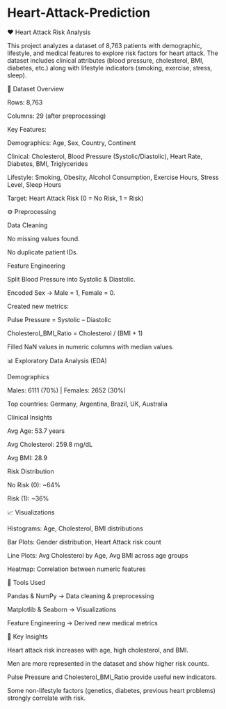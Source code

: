 # Heart-Attack-Prediction
❤️ Heart Attack Risk Analysis

This project analyzes a dataset of 8,763 patients with demographic, lifestyle, and medical features to explore risk factors for heart attack. The dataset includes clinical attributes (blood pressure, cholesterol, BMI, diabetes, etc.) along with lifestyle indicators (smoking, exercise, stress, sleep).

📂 Dataset Overview

Rows: 8,763

Columns: 29 (after preprocessing)

Key Features:

Demographics: Age, Sex, Country, Continent

Clinical: Cholesterol, Blood Pressure (Systolic/Diastolic), Heart Rate, Diabetes, BMI, Triglycerides

Lifestyle: Smoking, Obesity, Alcohol Consumption, Exercise Hours, Stress Level, Sleep Hours

Target: Heart Attack Risk (0 = No Risk, 1 = Risk)

⚙️ Preprocessing

Data Cleaning

No missing values found.

No duplicate patient IDs.

Feature Engineering

Split Blood Pressure into Systolic & Diastolic.

Encoded Sex → Male = 1, Female = 0.

Created new metrics:

Pulse Pressure = Systolic – Diastolic

Cholesterol_BMI_Ratio = Cholesterol / (BMI + 1)

Filled NaN values in numeric columns with median values.

📊 Exploratory Data Analysis (EDA)

Demographics

Males: 6111 (70%) | Females: 2652 (30%)

Top countries: Germany, Argentina, Brazil, UK, Australia

Clinical Insights

Avg Age: 53.7 years

Avg Cholesterol: 259.8 mg/dL

Avg BMI: 28.9

Risk Distribution

No Risk (0): ~64%

Risk (1): ~36%

📈 Visualizations

Histograms: Age, Cholesterol, BMI distributions

Bar Plots: Gender distribution, Heart Attack risk count

Line Plots: Avg Cholesterol by Age, Avg BMI across age groups

Heatmap: Correlation between numeric features

🚀 Tools Used

Pandas & NumPy → Data cleaning & preprocessing

Matplotlib & Seaborn → Visualizations

Feature Engineering → Derived new medical metrics

🔑 Key Insights

Heart attack risk increases with age, high cholesterol, and BMI.

Men are more represented in the dataset and show higher risk counts.

Pulse Pressure and Cholesterol_BMI_Ratio provide useful new indicators.

Some non-lifestyle factors (genetics, diabetes, previous heart problems) strongly correlate with risk.
